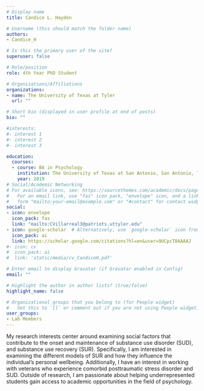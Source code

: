 ```yaml
---
# Display name
title: Candice L. Hayden

# Username (this should match the folder name)
authors:
- Candice_H

# Is this the primary user of the site?
superuser: false

# Role/position
role: 4th Year PhD Student

# Organizations/Affiliations
organizations:
- name: The University of Texas at Tyler
  url: ""

# Short bio (displayed in user profile at end of posts)
bio: ""

#interests:
#- interest 1
#- interest 2
#- interest 3

education:
  courses:
  - course: BA in Psychology
    institution: The University of Texas at San Antonio, San Antonio, TX
    year: 2019
# Social/Academic Networking
# For available icons, see: https://sourcethemes.com/academic/docs/page-builder/#icons
#   For an email link, use "fas" icon pack, "envelope" icon, and a link in the
#   form "mailto:your-email@example.com" or "#contact" for contact widget.
social:
- icon: envelope
  icon_pack: fas
  link: "mailto:CVillarreal3@patriots.uttyler.edu"
- icon: google-scholar  # Alternatively, use `google-scholar` icon from `ai` icon pack
  icon_pack: ai
  link: https://scholar.google.com/citations?hl=en&user=9UCpcT0AAAAJ
#- icon: cv
#  icon_pack: ai
#  link: 'static/media/cv_CandiceH.pdf'

# Enter email to display Gravatar (if Gravatar enabled in Config)
email: ""

# Highlight the author in author lists? (true/false)
highlight_name: false

# Organizational groups that you belong to (for People widget)
#   Set this to `[]` or comment out if you are not using People widget.
user_groups:
- Lab Members
---
```

My research interests center around examining social factors that contribute to the onset and maintenance of substance use disorder (SUD), and substance use recovery (SUR). Specifically, I am interested in examining the different models of SUR and how they influence the individual’s personal wellbeing. Additionally, I have an interest in working with veterans who experience comorbid posttraumatic stress disorder and SUD. Outside of research, I am passionate about helping underrepresented students gain access to academic opportunities in the field of psychology.
